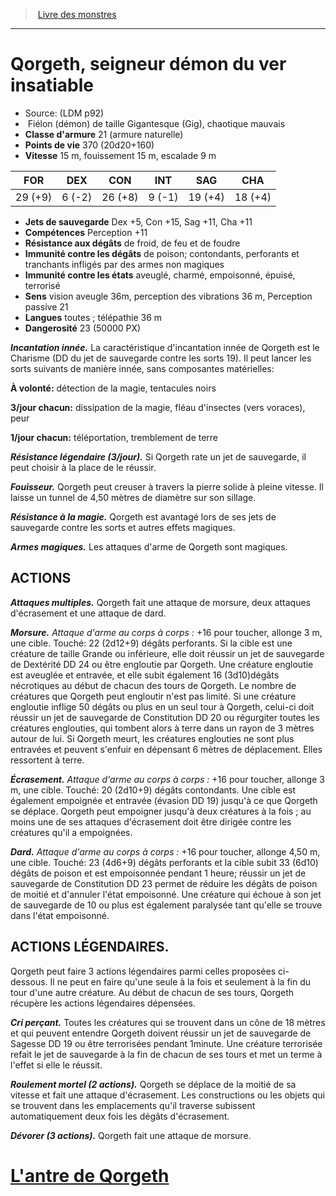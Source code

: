 ﻿> [Livre des monstres](tome_of_beasts.md)

---

# Qorgeth, seigneur démon du ver insatiable

- Source: (LDM p92)
-  Fiélon (démon) de taille Gigantesque (Gig), chaotique mauvais
- **Classe d'armure** 21 (armure naturelle)
- **Points de vie** 370 (20d20+160)
- **Vitesse** 15 m, fouissement 15 m, escalade 9 m

|FOR|DEX|CON|INT|SAG|CHA|
|---|---|---|---|---|---|
|29 (+9)|6 (-2)|26 (+8)|9 (-1)|19 (+4)|18 (+4)|

- **Jets de sauvegarde** Dex +5, Con +15, Sag +11, Cha +11
- **Compétences** Perception +11
- **Résistance aux dégâts** de froid, de feu et de foudre
- **Immunité contre les dégâts** de poison; contondants, perforants et tranchants infligés par des armes non magiques
- **Immunité contre les états** aveuglé, charmé, empoisonné, épuisé, terrorisé
- **Sens** vision aveugle 36m, perception des vibrations 36 m, Perception passive 21
- **Langues** toutes ; télépathie 36 m
- **Dangerosité** 23 (50000 PX)

**_Incantation innée._** La caractéristique d'incantation innée de Qorgeth est le Charisme (DD du jet de sauvegarde contre les sorts 19). Il peut lancer les sorts suivants de manière innée, sans composantes matérielles:

**À volonté:** détection de la magie, tentacules noirs

**3/jour chacun:** dissipation de la magie, fléau d'insectes (vers voraces), peur

**1/jour chacun:** téléportation, tremblement de terre

**_Résistance légendaire (3/jour)._** Si Qorgeth rate un jet de sauvegarde, il peut choisir à la place de le réussir.

**_Fouisseur._** Qorgeth peut creuser à travers la pierre solide à pleine vitesse. Il laisse un tunnel de 4,50 mètres de diamètre sur son sillage.

**_Résistance à la magie._** Qorgeth est avantagé lors de ses jets de sauvegarde contre les sorts et autres effets magiques.

**_Armes magiques._** Les attaques d'arme de Qorgeth sont magiques.

## ACTIONS

**_Attaques multiples._** Qorgeth fait une attaque de morsure, deux attaques d'écrasement et une attaque de dard.

**_Morsure._** _Attaque d'arme au corps à corps :_ +16 pour toucher, allonge 3 m, une cible. Touché: 22 (2d12+9) dégâts perforants. Si la cible est une créature de taille Grande ou inférieure, elle doit réussir un jet de sauvegarde de Dextérité DD 24 ou être engloutie par Qorgeth. Une créature engloutie est aveuglée et entravée, et elle subit également 16 (3d10)dégâts nécrotiques au début de chacun des tours de Qorgeth. Le nombre de créatures que Qorgeth peut engloutir n'est pas limité. Si une créature engloutie inflige 50 dégâts ou plus en un seul tour à Qorgeth, celui-ci doit réussir un jet de sauvegarde de Constitution DD 20 ou régurgiter toutes les créatures englouties, qui tombent alors à terre dans un rayon de 3 mètres autour de lui. Si Qorgeth meurt, les créatures englouties ne sont plus entravées et peuvent s'enfuir en dépensant 6 mètres de déplacement. Elles ressortent à terre.

**_Écrasement._** _Attaque d'arme au corps à corps :_ +16 pour toucher, allonge 3 m, une cible. Touché: 20 (2d10+9) dégâts contondants. Une cible est également empoignée et entravée (évasion DD 19) jusqu'à ce que Qorgeth se déplace. Qorgeth peut empoigner jusqu'à deux créatures à la fois ; au moins une de ses attaques d'écrasement doit être dirigée contre les créatures qu'il a empoignées.

**_Dard._** _Attaque d'arme au corps à corps :_ +16 pour toucher, allonge 4,50 m, une cible. Touché: 23 (4d6+9) dégâts perforants et la cible subit 33 (6d10) dégâts de poison et est empoisonnée pendant 1 heure; réussir un jet de sauvegarde de Constitution DD 23 permet de réduire les dégâts de poison de moitié et d'annuler l'état empoisonné. Une créature qui échoue à son jet de sauvegarde de 10 ou plus est également paralysée tant qu'elle se trouve dans l'état empoisonné.

## ACTIONS LÉGENDAIRES.

Qorgeth peut faire 3 actions légendaires parmi celles proposées ci- dessous. Il ne peut en faire qu'une seule à la fois et seulement à la fin du tour d'une autre créature. Au début de chacun de ses tours, Qorgeth récupère les actions légendaires dépensées.

**_Cri perçant._** Toutes les créatures qui se trouvent dans un cône de 18 mètres et qui peuvent entendre Qorgeth doivent réussir un jet de sauvegarde de Sagesse DD 19 ou être terrorisées pendant 1minute. Une créature terrorisée refait le jet de sauvegarde à la fin de chacun de ses tours et met un terme à l'effet si elle le réussit.

**_Roulement mortel (2 actions)._** Qorgeth se déplace de la moitié de sa vitesse et fait une attaque d'écrasement. Les constructions ou les objets qui se trouvent dans les emplacements qu'il traverse subissent automatiquement deux fois les dégâts d'écrasement.

**_Dévorer (3 actions)._** Qorgeth fait une attaque de morsure.

# [L'antre de Qorgeth](tome_of_beasts_lantre_de_qorgeth.md)

